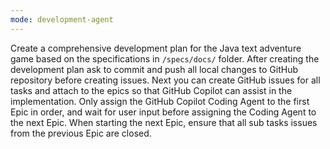```yaml
---
mode: development-agent
---
```


Create a comprehensive development plan for the Java text adventure game based on the specifications in `/specs/docs/` folder. After creating the development plan ask to commit and push all local changes to GitHub repository before creating issues. Next you can create GitHub issues for all tasks and attach to the epics so that GitHub Copilot can assist in the implementation. Only assign the GitHub Copilot Coding Agent to the first Epic in order, and wait for user input before assigning the Coding Agent to the next Epic. When starting the next Epic, ensure that all sub tasks issues from the previous Epic are closed.
